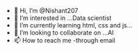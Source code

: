 - 👋 Hi, I’m @Nishant207
- 👀 I’m interested in ...Data scientist
- 🌱 I’m currently learning html, css and js...
- 💞️ I’m looking to collaborate on ...AI
- 📫 How to reach me -through email

<!---
Nishant207/Nishant207 is a ✨ special ✨ repository because its `README.md` (this file) appears on your GitHub profile.
You can click the Preview link to take a look at your changes.
--->
